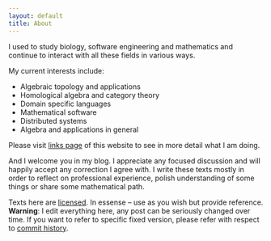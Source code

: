 ```yaml
---
layout: default
title: About
---
```


I used to study biology, software engineering and mathematics and continue to interact with all these fields in various ways.

My current interests include:

- Algebraic topology and applications
- Homological algebra and category theory
- Domain specific languages
- Mathematical software
- Distributed systems
- Algebra and applications in general

Please visit [links page](/links.html) of this website to see in more detail what I am doing.

And I welcome you in my blog.
I appreciate any focused discussion and will happily accept any correction I agree with.
I write these texts mostly in order to reflect on professional experience, polish understanding of some things or share some mathematical path.

Texts here are [licensed](LICENSE.html). In essense – use as you wish but provide reference.
**Warning**: I edit everything here, any post can be seriously changed over time. If you want to refer to specific fixed version, please refer with respect to [commit history](https://github.com/viviag/viviag.io/commits/main).
